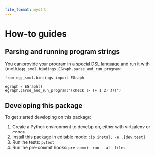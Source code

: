 ```yaml
---
file_format: mystnb
---
```


# How-to guides

## Parsing and running program strings

You can provide your program in a special DSL language and run it with {meth}`egg_smol.bindings.EGraph.parse_and_run_program`:

```{code-cell}
from egg_smol.bindings import EGraph

egraph = EGraph()
egraph.parse_and_run_program("(check (= (+ 1 2) 3))")
```

## Developing this package

To get started developing on this package:

1. Create a Python environment to develop on, either with virtualenv or conda.
2. Install this package in editable mode: `pip install -e .[dev,test]`
3. Run the tests: `pytest`
4. Run the pre-commit hooks: `pre-commit run --all-files`
